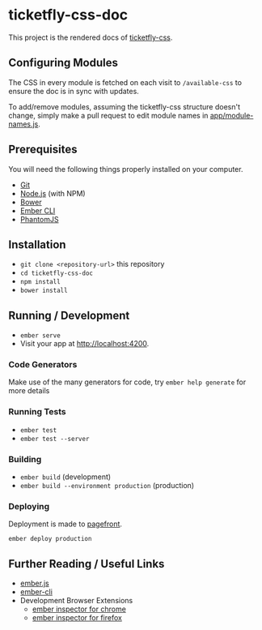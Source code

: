 # ticketfly-css-doc

This project is the rendered docs of [ticketfly-css](https://github.com/Ticketfly-UI/ticketfly-css).

## Configuring Modules

The CSS in every module is fetched on each visit to `/available-css` to ensure the doc is in sync with updates. 

To add/remove modules, assuming the ticketfly-css structure doesn't change, simply make a pull request to edit module names in [app/module-names.js](https://github.com/Ticketfly-UI/ticketfly-css-doc/blob/master/app/module-names.js).

## Prerequisites

You will need the following things properly installed on your computer.

* [Git](https://git-scm.com/)
* [Node.js](https://nodejs.org/) (with NPM)
* [Bower](https://bower.io/)
* [Ember CLI](https://ember-cli.com/)
* [PhantomJS](http://phantomjs.org/)

## Installation

* `git clone <repository-url>` this repository
* `cd ticketfly-css-doc`
* `npm install`
* `bower install`

## Running / Development

* `ember serve`
* Visit your app at [http://localhost:4200](http://localhost:4200).

### Code Generators

Make use of the many generators for code, try `ember help generate` for more details

### Running Tests

* `ember test`
* `ember test --server`

### Building

* `ember build` (development)
* `ember build --environment production` (production)

### Deploying

Deployment is made to [pagefront](https://www.pagefronthq.com/).

`ember deploy production` 

## Further Reading / Useful Links

* [ember.js](http://emberjs.com/)
* [ember-cli](https://ember-cli.com/)
* Development Browser Extensions
  * [ember inspector for chrome](https://chrome.google.com/webstore/detail/ember-inspector/bmdblncegkenkacieihfhpjfppoconhi)
  * [ember inspector for firefox](https://addons.mozilla.org/en-US/firefox/addon/ember-inspector/)
